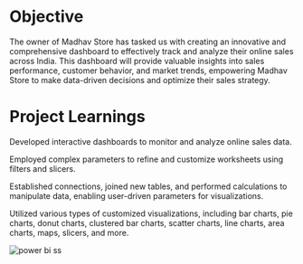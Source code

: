 # Objective 
The owner of Madhav Store has tasked us with creating an innovative and comprehensive dashboard to effectively track and analyze their online sales across India. This dashboard will provide valuable insights into sales performance, customer behavior, and market trends, empowering Madhav Store to make data-driven decisions and optimize their sales strategy.
# Project Learnings 
Developed interactive dashboards to monitor and analyze online sales data.

Employed complex parameters to refine and customize worksheets using filters and slicers.

Established connections, joined new tables, and performed calculations to manipulate data, enabling user-driven parameters for visualizations.

Utilized various types of customized visualizations, including bar charts, pie charts, donut charts, clustered bar charts, scatter charts, line charts, area charts, maps, slicers, and more.

![power bi ss](https://github.com/Gautam20024/Power-BI/assets/154214132/79b4a88e-2134-46de-888e-862db339e14c)

